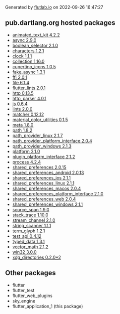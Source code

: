 Generated by [flutlab.io](https://flutlab.io) on 2022-09-26 16:47:27


## pub.dartlang.org hosted packages

 - [animated_text_kit 4.2.2](https://pub.dartlang.org/packages/animated_text_kit/versions/4.2.2)
 - [async 2.9.0](https://pub.dartlang.org/packages/async/versions/2.9.0)
 - [boolean_selector 2.1.0](https://pub.dartlang.org/packages/boolean_selector/versions/2.1.0)
 - [characters 1.2.1](https://pub.dartlang.org/packages/characters/versions/1.2.1)
 - [clock 1.1.1](https://pub.dartlang.org/packages/clock/versions/1.1.1)
 - [collection 1.16.0](https://pub.dartlang.org/packages/collection/versions/1.16.0)
 - [cupertino_icons 1.0.5](https://pub.dartlang.org/packages/cupertino_icons/versions/1.0.5)
 - [fake_async 1.3.1](https://pub.dartlang.org/packages/fake_async/versions/1.3.1)
 - [ffi 2.0.1](https://pub.dartlang.org/packages/ffi/versions/2.0.1)
 - [file 6.1.4](https://pub.dartlang.org/packages/file/versions/6.1.4)
 - [flutter_lints 2.0.1](https://pub.dartlang.org/packages/flutter_lints/versions/2.0.1)
 - [http 0.13.5](https://pub.dartlang.org/packages/http/versions/0.13.5)
 - [http_parser 4.0.1](https://pub.dartlang.org/packages/http_parser/versions/4.0.1)
 - [js 0.6.4](https://pub.dartlang.org/packages/js/versions/0.6.4)
 - [lints 2.0.0](https://pub.dartlang.org/packages/lints/versions/2.0.0)
 - [matcher 0.12.12](https://pub.dartlang.org/packages/matcher/versions/0.12.12)
 - [material_color_utilities 0.1.5](https://pub.dartlang.org/packages/material_color_utilities/versions/0.1.5)
 - [meta 1.8.0](https://pub.dartlang.org/packages/meta/versions/1.8.0)
 - [path 1.8.2](https://pub.dartlang.org/packages/path/versions/1.8.2)
 - [path_provider_linux 2.1.7](https://pub.dartlang.org/packages/path_provider_linux/versions/2.1.7)
 - [path_provider_platform_interface 2.0.4](https://pub.dartlang.org/packages/path_provider_platform_interface/versions/2.0.4)
 - [path_provider_windows 2.1.3](https://pub.dartlang.org/packages/path_provider_windows/versions/2.1.3)
 - [platform 3.1.0](https://pub.dartlang.org/packages/platform/versions/3.1.0)
 - [plugin_platform_interface 2.1.2](https://pub.dartlang.org/packages/plugin_platform_interface/versions/2.1.2)
 - [process 4.2.4](https://pub.dartlang.org/packages/process/versions/4.2.4)
 - [shared_preferences 2.0.15](https://pub.dartlang.org/packages/shared_preferences/versions/2.0.15)
 - [shared_preferences_android 2.0.13](https://pub.dartlang.org/packages/shared_preferences_android/versions/2.0.13)
 - [shared_preferences_ios 2.1.1](https://pub.dartlang.org/packages/shared_preferences_ios/versions/2.1.1)
 - [shared_preferences_linux 2.1.1](https://pub.dartlang.org/packages/shared_preferences_linux/versions/2.1.1)
 - [shared_preferences_macos 2.0.4](https://pub.dartlang.org/packages/shared_preferences_macos/versions/2.0.4)
 - [shared_preferences_platform_interface 2.1.0](https://pub.dartlang.org/packages/shared_preferences_platform_interface/versions/2.1.0)
 - [shared_preferences_web 2.0.4](https://pub.dartlang.org/packages/shared_preferences_web/versions/2.0.4)
 - [shared_preferences_windows 2.1.1](https://pub.dartlang.org/packages/shared_preferences_windows/versions/2.1.1)
 - [source_span 1.9.0](https://pub.dartlang.org/packages/source_span/versions/1.9.0)
 - [stack_trace 1.10.0](https://pub.dartlang.org/packages/stack_trace/versions/1.10.0)
 - [stream_channel 2.1.0](https://pub.dartlang.org/packages/stream_channel/versions/2.1.0)
 - [string_scanner 1.1.1](https://pub.dartlang.org/packages/string_scanner/versions/1.1.1)
 - [term_glyph 1.2.1](https://pub.dartlang.org/packages/term_glyph/versions/1.2.1)
 - [test_api 0.4.12](https://pub.dartlang.org/packages/test_api/versions/0.4.12)
 - [typed_data 1.3.1](https://pub.dartlang.org/packages/typed_data/versions/1.3.1)
 - [vector_math 2.1.2](https://pub.dartlang.org/packages/vector_math/versions/2.1.2)
 - [win32 3.0.0](https://pub.dartlang.org/packages/win32/versions/3.0.0)
 - [xdg_directories 0.2.0+2](https://pub.dartlang.org/packages/xdg_directories/versions/0.2.0+2)

## Other packages

 - flutter
 - flutter_test
 - flutter_web_plugins
 - sky_engine
 - flutter_application_1 (this package)

